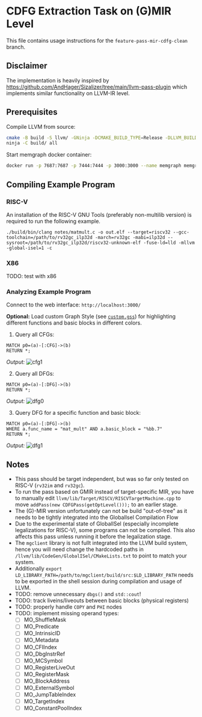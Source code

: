 # CDFG Extraction Task on (G)MIR Level

This file contains usage instructions for the `feature-pass-mir-cdfg-clean` branch.

## Disclaimer

The implementation is heavily inspired by https://github.com/AndHager/Sizalizer/tree/main/llvm-pass-plugin which implements similar functionality on LLVM-IR level.


## Prerequisites

Compile LLVM from source:

```sh
cmake -B build -S llvm/ -GNinja -DCMAKE_BUILD_TYPE=Release -DLLVM_BUILD_TOOLS=ON LLVM_ENABLE_ASSERTIONS=ON -DLLVM_OPTIMIZED_TABLEGEN=ON -DLLVM_ENABLE_PROJECTS=clang;lld -DLLVM_TARGETS_TO_BUILD=X86;RISCV
ninja -C build/ all
```

Start memgraph docker container:

```sh
docker run -p 7687:7687 -p 7444:7444 -p 3000:3000 --name memgraph memgraph/memgraph-platform
```


## Compiling Example Program

### RISC-V

An installation of the RISC-V GNU Tools (preferably non-multilib version) is required to run the following example.

```
./build/bin/clang notes/matmult.c -o out.elf --target=riscv32 --gcc-toolchain=/path/to/rv32gc_ilp32d -march=rv32gc -mabi=ilp32d --sysroot=/path/to/rv32gc_ilp32d/riscv32-unknown-elf -fuse-ld=lld -mllvm -global-isel=1 -c
```

### X86

TODO: test with x86

### Analyzing Example Program

Connect to the web interface: `http://localhost:3000/`

**Optional:** Load custom Graph Style (see [`custom.gss`](./custom.gss)) for highlighting different functions and basic blocks in different colors.

1. Query all CFGs:

```
MATCH p0=(a)-[:CFG]->(b)
RETURN *;
```

*Output:* ![cfg1](https://github.com/PhilippvK/llvm-project/assets/7712605/60c2d497-525b-466e-83ac-119b76fb6595)


2. Query all DFGs:

```
MATCH p0=(a)-[:DFG]->(b)
RETURN *;
```

*Output:* ![dfg0](https://github.com/PhilippvK/llvm-project/assets/7712605/ed8b932b-881c-4f54-8092-7656311f8e5a)


3. Query DFG for a specific function and basic block:

```
MATCH p0=(a)-[:DFG]->(b)
WHERE a.func_name = "mat_mult" AND a.basic_block = "%bb.7"
RETURN *;
```

*Output:* ![dfg1](https://github.com/PhilippvK/llvm-project/assets/7712605/b8554bff-fb98-4541-839c-cbc2fc537548)



## Notes
- This pass should be target independent, but was so far only tested on RISC-V (`rv32im` and `rv32gc`).
- To run the pass based on GMIR instead of target-specific MIR, you have to manually edit `llvm/lib/Target/RISCV/RISCVTargetMachine.cpp` to move `addPass(new CDFGPass(getOptLevel()));` to an earlier stage.
- The (G)-MIR version unfortunately can not be build "out-of-tree" as it needs to be tightly integrated into the GlobalIsel Compilation Flow
- Due to the experimental state of GlobalISel (especially incomplete legalizations for RISC-V), some programs can not be compiled. This also affects this pass unless running it before the legalization stage.
- The `mgclient` library is not fullt integrated into the LLVM build system, hence you will need change the hardcoded paths in `/llvm/lib/CodeGen/GlobalISel/CMakeLists.txt` to point to match your system.
- Additionally `export LD_LIBRARY_PATH=/path/to/mgclient/build/src:$LD_LIBRARY_PATH` needs to be exported in the shell session during compilation and usage of LLVM.
- TODO: remove unnecessary `dbgs()` and `std::cout`!
- TODO: track liveins/liveouts between basic blocks (physical registers)
- TODO: properly handle `COPY` and `PHI` nodes
- TODO: implement missing operand types:
  - [ ] MO_ShuffleMask
  - [ ] MO_Predicate
  - [ ] MO_IntrinsicID
  - [ ] MO_Metadata
  - [ ] MO_CFIIndex
  - [ ] MO_DbgInstrRef
  - [ ] MO_MCSymbol
  - [ ] MO_RegisterLiveOut
  - [ ] MO_RegisterMask
  - [ ] MO_BlockAddress
  - [ ] MO_ExternalSymbol
  - [ ] MO_JumpTableIndex
  - [ ] MO_TargetIndex
  - [ ] MO_ConstantPoolIndex
